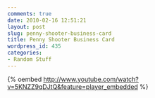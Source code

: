 ```yaml
---
comments: true
date: 2010-02-16 12:51:21
layout: post
slug: penny-shooter-business-card
title: Penny Shooter Business Card
wordpress_id: 435
categories:
- Random Stuff
---
```


{% oembed http://www.youtube.com/watch?v=5KNZZ9qDJtQ&feature=player_embedded %}
